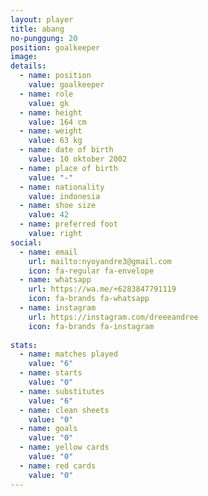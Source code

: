 ```yaml
---
layout: player
title: abang
no-punggung: 20
position: goalkeeper
image: 
details:
  - name: position
    value: goalkeeper
  - name: role
    value: gk
  - name: height
    value: 164 cm
  - name: weight
    value: 63 kg
  - name: date of birth
    value: 10 oktober 2002
  - name: place of birth
    value: "-"
  - name: nationality
    value: indonesia
  - name: shoe size
    value: 42
  - name: preferred foot
    value: right
social:
  - name: email
    url: mailto:nyoyandre3@gmail.com
    icon: fa-regular fa-envelope
  - name: whatsapp
    url: https://wa.me/+6283847791119
    icon: fa-brands fa-whatsapp
  - name: instagram
    url: https://instagram.com/dreeeandree
    icon: fa-brands fa-instagram
    
stats:
  - name: matches played
    value: "6"
  - name: starts
    value: "0"
  - name: substitutes
    value: "6"
  - name: clean sheets
    value: "0"
  - name: goals
    value: "0"
  - name: yellow cards
    value: "0"
  - name: red cards
    value: "0"
---
```

